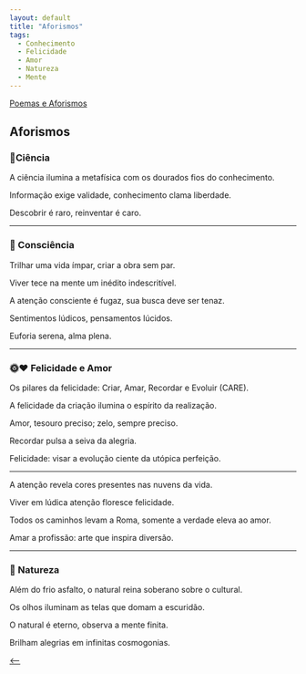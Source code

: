 ```yaml
---
layout: default
title: "Aforismos"
tags:
  - Conhecimento
  - Felicidade
  - Amor
  - Natureza
  - Mente
--- 
```




[Poemas e Aforismos](./)

## Aforismos

### 🔬Ciência

A ciência ilumina a metafísica com os dourados fios do conhecimento. <!--16/09/25-->

Informação exige validade, conhecimento clama liberdade.<!--17/10/25-->

Descobrir é raro, reinventar é caro. <!--08/10/25-->

***

### 🧠 Consciência

Trilhar uma vida ímpar, criar a obra sem par. <!--12/08/11-->

Viver tece na mente um inédito indescritível. <!--03/07/13-->

A atenção consciente é fugaz, sua busca deve ser tenaz. <!--30/09/25-->

Sentimentos lúdicos, pensamentos lúcidos. <!--09/10/25-->

Euforia serena, alma plena. <!--09/10/25-->

***

### 🌞❤️ Felicidade e Amor

Os pilares da felicidade: Criar, Amar, Recordar e Evoluir (CARE). <!--25/02/23-->

A felicidade da criação ilumina o espírito da realização. <!--30/09/25-->

Amor, tesouro preciso; zelo, sempre preciso. <!--30/09/25-->

Recordar pulsa a seiva da alegria. <!--17/10/25-->

Felicidade: visar a evolução ciente da utópica perfeição. <!--20/09/25-->

***

A atenção revela cores presentes nas nuvens da vida. <!--14/10/25-->

Viver em lúdica atenção floresce felicidade. <!--07/07/24-->

Todos os caminhos levam a Roma, somente a verdade eleva ao amor. <!--22/09/25-->

Amar a profissão: arte que inspira diversão. <!--30/09/25-->

***

### 🌿 Natureza

Além do frio asfalto, o natural reina soberano sobre o cultural. <!--16/07/22-->

Os olhos iluminam as telas que domam a escuridão. <!--19/09/25-->

O natural é eterno, observa a mente finita. <!--21/09/25-->

Brilham alegrias em infinitas cosmogonias. <!--08/10/25-->

[<--](./)